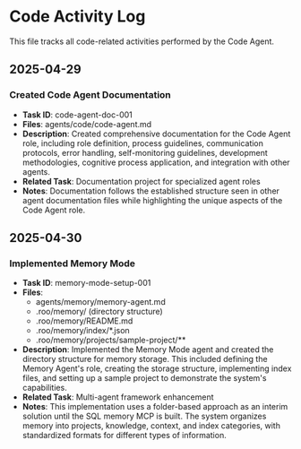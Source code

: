 # Code Activity Log

This file tracks all code-related activities performed by the Code Agent.

## 2025-04-29

### Created Code Agent Documentation
- **Task ID**: code-agent-doc-001
- **Files**: agents/code/code-agent.md
- **Description**: Created comprehensive documentation for the Code Agent role, including role definition, process guidelines, communication protocols, error handling, self-monitoring guidelines, development methodologies, cognitive process application, and integration with other agents.
- **Related Task**: Documentation project for specialized agent roles
- **Notes**: Documentation follows the established structure seen in other agent documentation files while highlighting the unique aspects of the Code Agent role.

## 2025-04-30

### Implemented Memory Mode
- **Task ID**: memory-mode-setup-001
- **Files**: 
  - agents/memory/memory-agent.md
  - .roo/memory/ (directory structure)
  - .roo/memory/README.md
  - .roo/memory/index/*.json
  - .roo/memory/projects/sample-project/**
- **Description**: Implemented the Memory Mode agent and created the directory structure for memory storage. This included defining the Memory Agent's role, creating the storage structure, implementing index files, and setting up a sample project to demonstrate the system's capabilities.
- **Related Task**: Multi-agent framework enhancement
- **Notes**: This implementation uses a folder-based approach as an interim solution until the SQL memory MCP is built. The system organizes memory into projects, knowledge, context, and index categories, with standardized formats for different types of information.